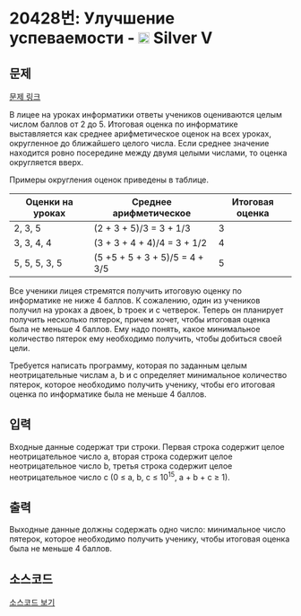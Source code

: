 # 20428번: Улучшение успеваемости - <img src="https://static.solved.ac/tier_small/6.svg" style="height:20px" /> Silver V

<!-- performance -->

<!-- 문제 제출 후 깃허브에 푸시를 했을 때 제출한 코드의 성능이 입력될 공간입니다.-->

<!-- end -->

## 문제

[문제 링크](https://boj.kr/20428)


<p>В лицее на уроках информатики ответы учеников оцениваются целым числом баллов от 2 до 5. Итоговая оценка по информатике выставляется как среднее арифметическое оценок на всех уроках, округленное до ближайшего целого числа. Если среднее значение находится ровно посередине между двумя целыми числами, то оценка округляется вверх.</p>

<p>Примеры округления оценок приведены в таблице.</p>

<table class="table table-bordered td-center th-center" style="width:100%;">
<thead>
<tr>
<th>Оценки на уроках</th>
<th>Среднее арифметическое</th>
<th>Итоговая оценка</th>
</tr>
</thead>
<tbody>
<tr>
<td>2, 3, 5</td>
<td>(2 + 3 + 5)/3 = 3 + 1/3</td>
<td>3</td>
</tr>
<tr>
<td>3, 3, 4, 4</td>
<td>(3 + 3 + 4 + 4)/4 = 3 + 1/2</td>
<td>4</td>
</tr>
<tr>
<td>5, 5, 5, 3, 5</td>
<td>(5 +5 + 5 + 3 + 5)/5 = 4 + 3/5</td>
<td>5</td>
</tr>
</tbody>
</table>

<p>Все ученики лицея стремятся получить итоговую оценку по информатике не ниже 4 баллов. К сожалению, один из учеников получил на уроках a двоек, b троек и c четверок. Теперь он планирует получить несколько пятерок, причем хочет, чтобы итоговая оценка была не меньше 4 баллов. Ему надо понять, какое минимальное количество пятерок ему необходимо получить, чтобы добиться своей цели.</p>

<p>Требуется написать программу, которая по заданным целым неотрицательные числам a, b и c определяет минимальное количество пятерок, которое необходимо получить ученику, чтобы его итоговая оценка по информатике была не меньше 4 баллов.</p>



## 입력


<p>Входные данные содержат три строки. Первая строка содержит целое неотрицательное число a, вторая строка содержит целое неотрицательное число b, третья строка содержит целое неотрицательное число c (0 ≤ a, b, c ≤ 10<sup>15</sup>, a + b + c ≥ 1).</p>



## 출력


<p>Выходные данные должны содержать одно число: минимальное число пятерок, которое необходимо получить ученику, чтобы итоговая оценка была не меньше 4 баллов.</p>



## 소스코드

[소스코드 보기](Улучшение%20успеваемости.cpp)